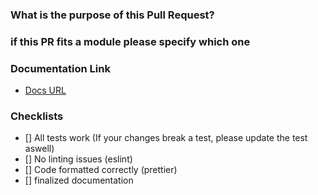 ### What is the purpose of this Pull Request?

### if this PR fits a module please specify which one

### Documentation Link

- [Docs URL](url)

### Checklists

- [] All tests work (If your changes break a test, please update the test aswell)
- [] No linting issues (eslint)
- [] Code formatted correctly (prettier)
- [] finalized documentation

